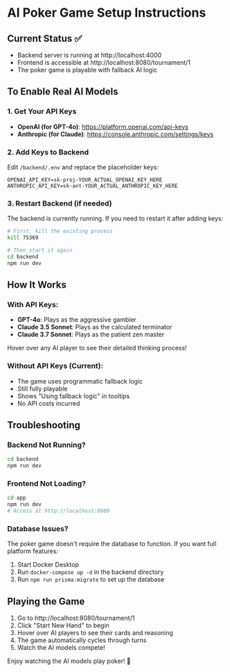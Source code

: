# AI Poker Game Setup Instructions

## Current Status ✅
- Backend server is running at http://localhost:4000
- Frontend is accessible at http://localhost:8080/tournament/1
- The poker game is playable with fallback AI logic

## To Enable Real AI Models

### 1. Get Your API Keys
- **OpenAI (for GPT-4o)**: https://platform.openai.com/api-keys
- **Anthropic (for Claude)**: https://console.anthropic.com/settings/keys

### 2. Add Keys to Backend
Edit `/backend/.env` and replace the placeholder keys:
```env
OPENAI_API_KEY=sk-proj-YOUR_ACTUAL_OPENAI_KEY_HERE
ANTHROPIC_API_KEY=sk-ant-YOUR_ACTUAL_ANTHROPIC_KEY_HERE
```

### 3. Restart Backend (if needed)
The backend is currently running. If you need to restart it after adding keys:
```bash
# First, kill the existing process
kill 75369

# Then start it again
cd backend
npm run dev
```

## How It Works

### With API Keys:
- **GPT-4o**: Plays as the aggressive gambler
- **Claude 3.5 Sonnet**: Plays as the calculated terminator
- **Claude 3.7 Sonnet**: Plays as the patient zen master

Hover over any AI player to see their detailed thinking process!

### Without API Keys (Current):
- The game uses programmatic fallback logic
- Still fully playable
- Shows "Using fallback logic" in tooltips
- No API costs incurred

## Troubleshooting

### Backend Not Running?
```bash
cd backend
npm run dev
```

### Frontend Not Loading?
```bash
cd app
npm run dev
# Access at http://localhost:8080
```

### Database Issues?
The poker game doesn't require the database to function. If you want full platform features:
1. Start Docker Desktop
2. Run `docker-compose up -d` in the backend directory
3. Run `npm run prisma:migrate` to set up the database

## Playing the Game
1. Go to http://localhost:8080/tournament/1
2. Click "Start New Hand" to begin
3. Hover over AI players to see their cards and reasoning
4. The game automatically cycles through turns
5. Watch the AI models compete!

Enjoy watching the AI models play poker! 🎰